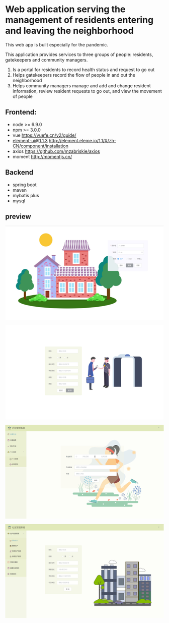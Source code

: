 # Web application serving the management of residents entering and leaving the neighborhood
This web app is built especially for the pandemic.

This application provides services to three groups of people: residents, gatekeepers and community managers.
1. Is a portal for residents to record health status and request to go out
2. Helps gatekeepers record the flow of people in and out the neighborhood
3. Helps community managers manage and add and change resident information, review resident requests to go out, and view the movement of people

## Frontend:
- node >= 6.9.0
- npm >= 3.0.0
- vue https://vuefe.cn/v2/guide/
- element-ui@1.1.3 http://element.eleme.io/1.1/#/zh-CN/component/installation
- axios https://github.com/mzabriskie/axios
- moment http://momentjs.cn/

## Backend
- spring boot
- maven
- mybatis plus
- mysql

## preview
![login](./pic/login.jpg)

![visit](./pic/visit.jpg)

![making appointment](./pic/apply.jpg)

![residents management](./pic/management.jpg)

